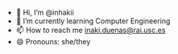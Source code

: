 - 👋 Hi, I’m @inhakii
- 🌱 I’m currently learning Computer Engineering
- 📫 How to reach me inaki.duenas@rai.usc.es
- 😄 Pronouns: she/they
